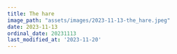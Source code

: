 ```yaml
---
title: The hare
image_path: "assets/images/2023-11-13-the_hare.jpeg"
date: 2023-11-13
ordinal_date: 20231113
last_modified_at: '2023-11-20'
---
```

